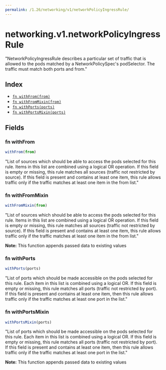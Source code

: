```yaml
---
permalink: /1.26/networking/v1/networkPolicyIngressRule/
---
```


# networking.v1.networkPolicyIngressRule

"NetworkPolicyIngressRule describes a particular set of traffic that is allowed to the pods matched by a NetworkPolicySpec's podSelector. The traffic must match both ports and from."

## Index

* [`fn withFrom(from)`](#fn-withfrom)
* [`fn withFromMixin(from)`](#fn-withfrommixin)
* [`fn withPorts(ports)`](#fn-withports)
* [`fn withPortsMixin(ports)`](#fn-withportsmixin)

## Fields

### fn withFrom

```ts
withFrom(from)
```

"List of sources which should be able to access the pods selected for this rule. Items in this list are combined using a logical OR operation. If this field is empty or missing, this rule matches all sources (traffic not restricted by source). If this field is present and contains at least one item, this rule allows traffic only if the traffic matches at least one item in the from list."

### fn withFromMixin

```ts
withFromMixin(from)
```

"List of sources which should be able to access the pods selected for this rule. Items in this list are combined using a logical OR operation. If this field is empty or missing, this rule matches all sources (traffic not restricted by source). If this field is present and contains at least one item, this rule allows traffic only if the traffic matches at least one item in the from list."

**Note:** This function appends passed data to existing values

### fn withPorts

```ts
withPorts(ports)
```

"List of ports which should be made accessible on the pods selected for this rule. Each item in this list is combined using a logical OR. If this field is empty or missing, this rule matches all ports (traffic not restricted by port). If this field is present and contains at least one item, then this rule allows traffic only if the traffic matches at least one port in the list."

### fn withPortsMixin

```ts
withPortsMixin(ports)
```

"List of ports which should be made accessible on the pods selected for this rule. Each item in this list is combined using a logical OR. If this field is empty or missing, this rule matches all ports (traffic not restricted by port). If this field is present and contains at least one item, then this rule allows traffic only if the traffic matches at least one port in the list."

**Note:** This function appends passed data to existing values